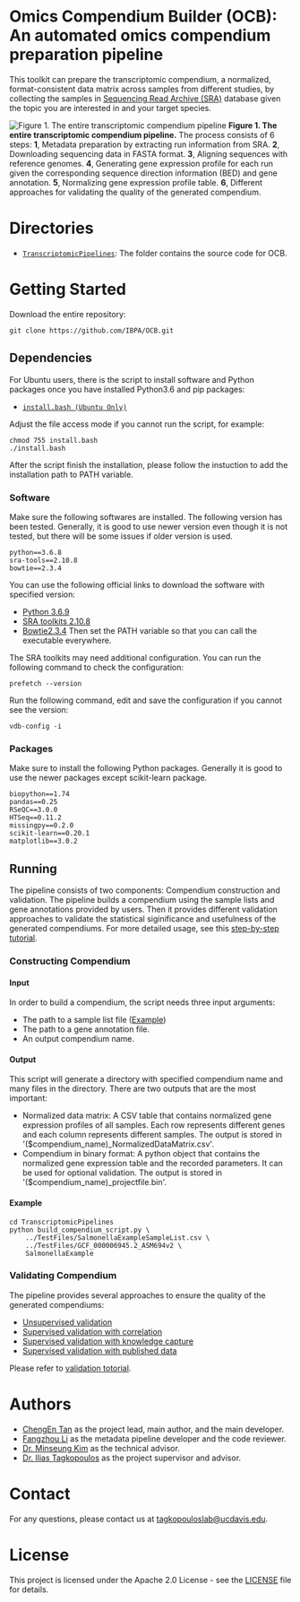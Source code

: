 # Omics Compendium Builder (OCB): An automated omics compendium preparation pipeline

This toolkit can prepare the transcriptomic compendium, a normalized, format-consistent data matrix across samples from different studies, by collecting the samples in <a href="https://www.ncbi.nlm.nih.gov/sra">Sequencing Read Archive (SRA)</a> database given the topic you are interested in and your target species.

![Figure 1. The entire transcriptomic compendium pipeline](./images/Figure1.png)
**Figure 1. The entire transcriptomic compendium pipeline.** The process consists of 6 steps: **1**, Metadata preparation by extracting run information from SRA. **2**, Downloading sequencing data in FASTA format. **3**, Aligning sequences with reference genomes. **4**, Generating gene expression profile for each run given the corresponding sequence direction information (BED) and gene annotation. **5**, Normalizing gene expression profile table. **6**, Different approaches for validating the quality of the generated compendium.

# Directories
- [`TranscriptomicPipelines`](./TranscriptomicPipelines): The folder contains the source code for OCB.

# Getting Started

Download the entire repository:
```
git clone https://github.com/IBPA/OCB.git
```

## Dependencies

For Ubuntu users, there is the script to install software and Python packages once you have installed Python3.6 and <a herf="https://pypi.org/project/pip/">pip</a> packages:
- [`install.bash (Ubuntu Only)`](./install.bash)

Adjust the file access mode if you cannot run the script, for example:
```
chmod 755 install.bash
./install.bash
```

After the script finish the installation, please follow the instuction to add the installation path to PATH variable.


### Software

Make sure the following softwares are installed. The following version has been tested. 
Generally, it is good to use newer version even though it is not tested, but there will be some issues if older version is used.
```
python==3.6.8
sra-tools==2.10.8
bowtie==2.3.4
```

You can use the following official links to download the software with specified version:
- <a href="https://www.python.org/downloads/release/python-369/">Python 3.6.9</a>
- <a href="https://ftp-trace.ncbi.nlm.nih.gov/sra/sdk/2.10.8/">SRA toolkits 2.10.8</a>
- <a href="https://sourceforge.net/projects/bowtie-bio/files/bowtie2/2.3.4/">Bowtie2.3.4</a>
Then set the PATH variable so that you can call the executable everywhere.

The SRA toolkits may need additional configuration. You can run the following command to check the configuration:
```
prefetch --version
```

Run the following command, edit and save the configuration if you cannot see the version:
```
vdb-config -i
```

### Packages

Make sure to install the following Python packages.
Generally it is good to use the newer packages except scikit-learn package.
```
biopython==1.74
pandas==0.25
RSeQC==3.0.0
HTSeq==0.11.2
missingpy==0.2.0
scikit-learn==0.20.1
matplotlib==3.0.2
```

## Running

The pipeline consists of two components: Compendium construction and validation. The pipeline builds a compendium using the sample lists and gene annotations provided by users. Then it provides different validation approaches to validate the statistical siginificance and usefulness of the generated compendiums. For more detailed usage, see this [step-by-step tutorial](./TranscriptomicPipelines/README.md).

### Constructing Compendium

#### Input

In order to build a compendium, the script needs three input arguments:
- The path to a sample list file ([Example](./TestFiles/SalmonellaExampleSampleList.csv))
- The path to a gene annotation file.
- An output compendium name.

#### Output

This script will generate a directory with specified compendium name and many files in the directory. There are two outputs that are the most important:
- Normalized data matrix: A CSV table that contains normalized gene expression profiles of all samples. Each row represents different genes and each column represents different samples. The output is stored in '($compendium_name)_NormalizedDataMatrix.csv'.
- Compendium in binary format: A python object that contains the normalized gene expression table and the recorded parameters. It can be used for optional validation. The output is stored in '($compendium_name)_projectfile.bin'.


#### Example
```
cd TranscriptomicPipelines
python build_compendium_script.py \
    ../TestFiles/SalmonellaExampleSampleList.csv \
    ../TestFiles/GCF_000006945.2_ASM694v2 \
    SalmonellaExample
```

### Validating Compendium

The pipeline provides several approaches to ensure the quality of the generated compendiums:
- [Unsupervised validation](./TranscriptomicPipelines/VALIDATION.md)
- [Supervised validation with correlation](./TranscriptomicPipelines/VALIDATION.md#an-supervised-approach----correlation-validation)
- [Supervised validation with knowledge capture](./TranscriptomicPipelines/VALIDATION.md#an-supervised-approach----knowledge-capture-validation)
- [Supervised validation with published data](./TranscriptomicPipelines/VALIDATION.md#an-supervised-approach----published-data-comparison)

Please refer to [validation totorial](./TranscriptomicPipelines/VALIDATION.md).

# Authors

- [ChengEn Tan](https://github.com/bigghost2054) as the project lead, main author, and the main developer.
- [Fangzhou Li](https://github.com/fangzhouli) as the metadata pipeline developer and the code reviewer.
- [Dr. Minseung Kim](https://github.com/minseven) as the technical advisor.
- [Dr. Ilias Tagkopoulos](https://github.com/itagkopoulos) as the project supervisor and advisor.

<!-- TODO if we want to list more detailed contact info like ChengEn's. -->
# Contact

For any questions, please contact us at tagkopouloslab@ucdavis.edu.

<!-- # Citation

TODO -->

# License

This project is licensed under the Apache 2.0 License - see the [LICENSE](./LICENSE) file for details.

<!-- If we have any. -->
<!-- # Acknowledgements

TODO -->

<!-- # References

<ol>
	<li>Langmead, B. & Salzberg, S. L. Fast gapped-read alignment with Bowtie 2. Nat Methods 9, 357–9 (2012).</li>
	<li>Anders, S., Pyl, P. T. & Huber, W. HTSeq--a Python framework to work with high-throughput sequencing data. Bioinformatics 31, 166–9 (2015).</li>
	<li>Guimera, R. V. bcbio-nextgen: Automated, distributed next-gen sequencing pipeline. EMBnet. journal 17, 30 (2011).</li>
	<li>Stein, L. Generic feature format version 3 (GFF3). Seq. Ontol. Proj 1, (2013).</li>
	<li>Cock, P. J. A., Fields, C. J., Goto, N., Heuer, M. L. & Rice, P. M. The Sanger FASTQ file format for sequences with quality scores, and the Solexa/Illumina FASTQ variants. Nucleic Acids Res 38, 1767–1771 (2010).</li>
	<li>Kodama, Y., Shumway, M. & Leinonen, R. The Sequence Read Archive: explosive growth of sequencing data. Nucleic acids research 40, D54–D56 (2011).</li>
	<li>Cock, P. J. et al. Biopython: freely available Python tools for computational molecular biology and bioinformatics. Bioinformatics 25, 1422–1423 (2009).</li>
	<li>Lipman, D. J. & Pearson, W. R. Rapid and sensitive protein similarity searches. Science 227, 1435–1441 (1985).</li>
	<li>Wang, L., Wang, S. & Li, W. RSeQC: quality control of RNA-seq experiments. Bioinformatics 28, 2184–5 (2012).</li>
	<li>Yoo, A. B., Jette, M. A. & Grondona, M. Slurm: Simple linux utility for resource management. in Workshop on Job Scheduling Strategies for Parallel Processing 44–60 (Springer, 2003).</li>
	<li>Li, H. et al. The sequence alignment/map format and SAMtools. Bioinformatics 25, 2078–2079 (2009).</li>
	<li>Stekhoven, D. J. & Buhlmann, P. MissForest--non-parametric missing value imputation for mixed-type data. Bioinformatics 28, 112–8 (2012).</li>
	<li>Massey Jr, F. J. The Kolmogorov-Smirnov test for goodness of fit. Journal of the American statistical Association 46, 68–78 (1951).</li>
	<li>Benesty, J., Chen, J., Huang, Y. & Cohen, I. Pearson correlation coefficient. in Noise reduction in speech processing 1–4 (Springer, 2009).</li>
	<li>Hauke, J. & Kossowski, T. Comparison of values of Pearson’s and Spearman’s correlation coefficients on the same sets of data. Quaestiones geographicae 30, 87–93 (2011).</li>
	<li>Kroger, C. et al. An infection-relevant transcriptomic compendium for Salmonella enterica Serovar Typhimurium. Cell Host Microbe 14, 683–95 (2013).</li>
	<li>Colgan, A. M. et al. The Impact of 18 Ancestral and Horizontally-Acquired Regulatory Proteins upon the Transcriptome and sRNA Landscape of Salmonella enterica serovar Typhimurium. PLoS Genet 12, e1006258 (2016).</li>
</ol> -->
